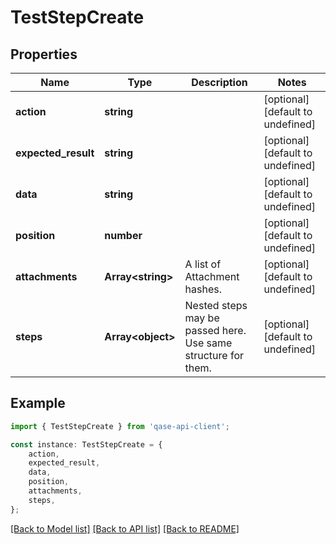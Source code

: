 # TestStepCreate


## Properties

Name | Type | Description | Notes
------------ | ------------- | ------------- | -------------
**action** | **string** |  | [optional] [default to undefined]
**expected_result** | **string** |  | [optional] [default to undefined]
**data** | **string** |  | [optional] [default to undefined]
**position** | **number** |  | [optional] [default to undefined]
**attachments** | **Array&lt;string&gt;** | A list of Attachment hashes. | [optional] [default to undefined]
**steps** | **Array&lt;object&gt;** | Nested steps may be passed here. Use same structure for them. | [optional] [default to undefined]

## Example

```typescript
import { TestStepCreate } from 'qase-api-client';

const instance: TestStepCreate = {
    action,
    expected_result,
    data,
    position,
    attachments,
    steps,
};
```

[[Back to Model list]](../README.md#documentation-for-models) [[Back to API list]](../README.md#documentation-for-api-endpoints) [[Back to README]](../README.md)
